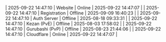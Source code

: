 | 2025-09-22 14:47:10 | Website | Online | 2025-09-22 14:47:07 |
| 2025-09-22 14:47:10 | Registration | Offline | 2025-09-09 16:40:23 |
| 2025-09-22 14:47:10 | Auth Server | Offline | 2025-08-18 09:33:31 |
| 2025-09-22 14:47:10 | Kezan (PvE) | Offline | 2025-08-03 17:58:02 |
| 2025-09-22 14:47:10 | Gurubashi (PvP) | Offline | 2025-08-23 21:44:06 |
| 2025-09-22 14:47:10 | Cloudflare | Online | 2025-09-22 14:47:07 |
